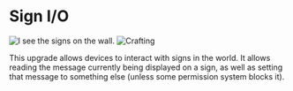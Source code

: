 # Sign I/O

![I see the signs on the wall.](oredict:oc:signUpgrade)
![Crafting](img/usign.png)

This upgrade allows devices to interact with signs in the world. It allows reading the message currently being displayed on a sign, as well as setting that message to something else (unless some permission system blocks it).
